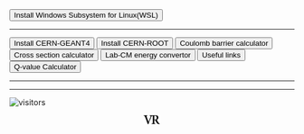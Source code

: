 <a href="wsl">
<input type=button value="Install Windows Subsystem for Linux(WSL)"></a>

---

<a href="geant4">
<input type=button value="Install CERN-GEANT4"></a>
<a href="root">
<input type=button value="Install CERN-ROOT"></a>
<a href="cbcal">
<input type=button value="Coulomb barrier calculator"></a>

<a href="crxncal">
<input type=button value="Cross section calculator"></a>
<a href="labcmcal">
<input type=button value="Lab-CM energy convertor"></a>
<a href="links">
<input type=button value="Useful links"></a>
<a href="https://www.nndc.bnl.gov/qcalc/">
<input type=button value="Q-value Calculator"></a>

---

<a href="https://www.markdownguide.org/basic-syntax/">
<value="MarkDown Syntax"></a>


---
![visitors](https://visitor-badge.glitch.me/badge?page_id=rangavirender.site.tools)

<p align="center">
<img src="logo_v1.png" width="30">
</p>
